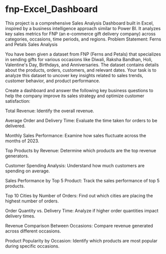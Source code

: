 # fnp-Excel_Dashboard
This project is a comprehensive Sales Analysis Dashboard built in Excel, inspired by a business intelligence approach similar to Power BI. It analyzes key sales metrics for FNP (an e-commerce gift delivery company) across categories, occasions, time periods, and regions.
Problem Statement: Ferns and Petals Sales Analysis

You have been given a dataset from FNP (Ferns and Petals) that specializes in sending gifts for various occasions like Diwali, Raksha Bandhan, Holi, Valentine's Day, Birthdays, and Anniversaries. The dataset contains details about the products, orders, customers, and relevant dates. Your task is to analyze this dataset to uncover key insights related to sales trends, customer behavior, and product performance.

Create a dashboard and answer the following key business questions to help the company improve its sales strategy and optimize customer satisfaction:

Total Revenue: Identify the overall revenue.

Average Order and Delivery Time: Evaluate the time taken for orders to be delivered.

Monthly Sales Performance: Examine how sales fluctuate across the months of 2023.

Top Products by Revenue: Determine which products are the top revenue generators.

Customer Spending Analysis: Understand how much customers are spending on average.

Sales Performance by Top 5 Product: Track the sales performance of top 5 products.

Top 10 Cities by Number of Orders: Find out which cities are placing the highest number of orders.

Order Quantity vs. Delivery Time: Analyze if higher order quantities impact delivery times.

Revenue Comparison Between Occasions: Compare revenue generated across different occasions.

Product Popularity by Occasion: Identify which products are most popular during specific occasions.
